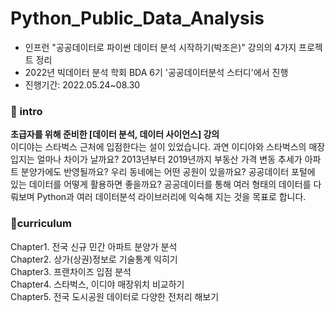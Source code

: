 # Python_Public_Data_Analysis
- 인프런 "공공데이터로 파이썬 데이터 분석 시작하기(박조은)" 강의의 4가지 프로젝트 정리
- 2022년 빅데이터 분석 학회 BDA 6기 '공공데이터분석 스터디'에서 진행
- 진행기간: 2022.05.24~08.30


### 💪 intro 
**초급자를 위해 준비한 [데이터 분석, 데이터 사이언스] 강의**   
이디야는 스타벅스 근처에 입점한다는 설이 있었습니다. 과연 이디야와 스타벅스의 매장입지는 얼마나 차이가 날까요? 2013년부터 2019년까지 부동산 가격 변동 추세가 아파트 분양가에도 반영될까요? 우리 동네에는 어떤 공원이 있을까요? 공공데이터 포털에 있는 데이터를 어떻게 활용하면 좋을까요? 공공데이터를 통해 여러 형태의 데이터를 다뤄보며 Python과 여러 데이터분석 라이브러리에 익숙해 지는 것을 목표로 합니다.


### 📗curriculum
Chapter1. 전국 신규 민간 아파트 분양가 분석   
Chapter2. 상가(상권)정보로 기술통계 익히기   
Chapter3. 프랜차이즈 입점 분석   
Chapter4. 스타벅스, 이디야 매장위치 비교하기   
Chapter5. 전국 도시공원 데이터로 다양한 전처리 해보기 
